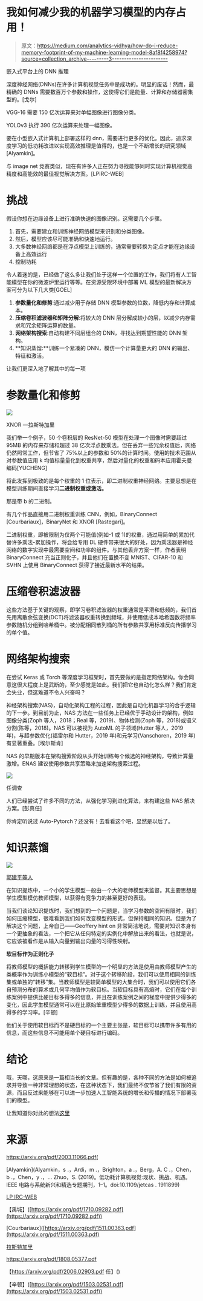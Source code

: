 # 我如何减少我的机器学习模型的内存占用！

> 原文：<https://medium.com/analytics-vidhya/how-do-i-reduce-memory-footprint-of-my-machine-learning-model-8af8f4258974?source=collection_archive---------3----------------------->

嵌入式平台上的 DNN 推理

深度神经网络(DNNs)在许多计算机视觉任务中是成功的。明显的废话！然而，最精确的 DNNs 需要数百万个参数和操作，这使得它们是能量、计算和存储器密集型的。[戈尔]

VGG-16 需要 150 亿次运算来对单幅图像进行图像分类。

YOLOv3 执行 390 亿次运算来处理一幅图像。

要在小型嵌入式计算机上部署这样的 dnn，需要进行更多的优化。因此，追求深度学习的低功耗改进以实现高效推理是值得的，也是一个不断增长的研究领域[Alyamkin]。

与 image net 竞赛类似，现在有许多人正在努力寻找能够同时实现计算机视觉高精度和高能效的最佳视觉解决方案。[LPIRC-WEB]

# 挑战

假设你想在边缘设备上进行准确快速的图像识别。这需要几个步骤。

1.  首先，需要建立和训练神经网络模型来识别和分类图像。
2.  然后，模型应该尽可能准确和快速地运行。
3.  大多数神经网络都是在浮点模型上训练的，通常需要转换为定点才能在边缘设备上高效运行
4.  控制功耗

令人着迷的是，已经做了这么多让我们处于这样一个位置的工作，我们将有人工智能模型在你的微波炉里运行等等。在资源受限环境中部署 ML 模型的最新解决方案可分为以下几大类[GOEL]

1.  **参数量化和修剪**:通过减少用于存储 DNN 模型参数的位数，降低内存和计算成本。
2.  **压缩卷积滤波器和矩阵分解**:将较大的 DNN 层分解成较小的层，以减少内存需求和冗余矩阵运算的数量。
3.  **网络架构搜索**:自动构建不同层组合的 DNN，寻找达到期望性能的 DNN 架构。
4.  **知识蒸馏:**训练一个紧凑的 DNN，模仿一个计算量更大的 DNN 的输出、特征和激活。

让我们更深入地了解其中的每一项

# **参数量化和修剪**

![](img/7f301ec9739f1f1ef31baf960a9f3d53.png)

XNOR —拉斯特加里

我们举一个例子，50 个卷积层的 ResNet-50 模型在处理一个图像时需要超过 95MB 的内存来存储和超过 38 亿次浮点数乘法。但在丢弃一些冗余权值后，网络仍然照常工作，但节省了 75%以上的参数和 50%的计算时间。使用的技术范围从对参数值应用 k 均值标量量化到权重共享，然后对量化的权重和码本应用霍夫曼编码[YUCHENG]

将此发挥到极致的是每个权重的 1 位表示，即二进制权重神经网络。主要思想是在模型训练期间直接学习**二进制权重或激活。**

那是带 b 的二进制。

有几个作品直接用二进制权重训练 CNN，例如，BinaryConnect [Courbariaux]，BinaryNet 和 XNOR [Rastegari]。

二进制权重，即被限制为仅两个可能值(例如-1 或 1)的权重，通过用简单的累加代替许多乘法-累加操作，将会给专用 DL 硬件带来很大的好处，因为乘法器是神经网络的数字实现中最需要空间和功率的组件。与其他丢弃方案一样，作者表明 BinaryConnect 充当正则化子，并且他们在置换不变 MNIST、CIFAR-10 和 SVHN 上使用 BinaryConnect 获得了接近最新水平的结果。

# **压缩卷积滤波器**

这些方法基于关键的观察，即学习卷积滤波器的权重通常是平滑和低频的，我们首先用离散余弦变换(DCT)将滤波器权重转换到频域，并使用低成本哈希函数将频率参数随机分组到哈希桶中。被分配相同散列桶的所有参数共享用标准反向传播学习的单个值。

# **网络架构搜索**

在尝试 Keras 或 Torch 等深度学习框架时，首先要做的是指定网络架构。你会同意这很大程度上是武断的，至少感觉是如此。我们把它也自动化怎么样？我们肯定会失业，但这难道不令人兴奋吗？

神经架构搜索(NAS)，自动化架构工程的过程，因此是自动化机器学习的合乎逻辑的下一步。到目前为止，NAS 方法在一些任务上已经优于手动设计的架构，例如图像分类(Zoph 等人，2018；Real 等，2019)、物体检测(Zoph 等，2018)或语义分割(陈等，2018)。NAS 可以被视为 AutoML 的子领域(Hutter 等人，2019 年)，与超参数优化(福雷尔和 Hutter，2019 年)和元学习(Vanschoren，2019 年)有显著重叠。[埃尔斯肯]

NAS 的早期版本在架构搜索阶段从头开始训练每个候选的神经架构，导致计算量激增。ENAS 建议使用参数共享策略来加速架构搜索过程。

![](img/032cca852243d9e37430aa3815ffaa6b.png)

任调查

人们已经尝试了许多不同的方法，从强化学习到进化算法，来构建这些 NAS 解决方案。[彭真任]

你肯定听说过 Auto-Pytorch？还没有！去看看这个吧，显然是以后了。

# **知识蒸馏**

![](img/867d35897a49a7ec63d52ab9f32dc0ad.png)

[郭建平等人](https://arxiv.org/pdf/2006.05525.pdf)

在知识提炼中，一个小的学生模型一般由一个大的老师模型来监督。其主要思想是学生模型模仿教师模型，以获得有竞争力的甚至更好的表现。

当我们谈论知识提炼时，我们想到的一个问题是，当学习参数的空间有限时，我们如何压缩模型，很难看到我们如何改变模型的形式，但保持相同的知识。但是为了解决这个问题，上帝自己——Geoffery hint on 非常简洁地说，需要对知识本身有一个更抽象的看法，一个把它从任何特定的实例化中解放出来的看法，也就是说，它应该被看作是从输入向量到输出向量的习得性映射。

**软目标作为正则化子**

将教师模型的概括能力转移到学生模型的一个明显的方法是使用由教师模型产生的类概率作为训练小模型的“软目标”。对于这个转移阶段，我们可以使用相同的训练集或单独的“转移”集。当教师模型是较简单模型的大集合时，我们可以使用它们各自预测分布的算术或几何平均值作为软目标。当软目标具有高熵时，它们在每个训练案例中提供比硬目标多得多的信息，并且在训练案例之间的梯度中提供少得多的变化，因此学生模型通常可以在比原始笨重模型少得多的数据上训练，并且使用高得多的学习率。[辛顿]

他们关于使用软目标而不是硬目标的一个主要主张是，软目标可以携带许多有用的信息，而这些信息不可能用单个硬目标进行编码。

# 结论

哦，天哪，这原来是一篇相当长的文章。但有趣的是，各种不同的方法是如何被追求并导致一种非常理想的状态，在这种状态下，我们最终不仅节省了我们有限的资源，而且反过来能够在可以进一步加速人工智能系统的增长和传播的情况下部署我们的模型。

让我知道你对此的想法[这里](https://www.linkedin.com/in/abhijeet-pokhriyal-18a7649a/)

# 来源

https://arxiv.org/pdf/2003.11066.pdf(

[Alyamkin](Alyamkin，s .，Ardi，m .，Brighton，a .，Berg，A. C .，Chen，b .，Chen，y .，… Zhuo，S. (2019)。低功耗计算机视觉:现状、挑战、机遇。IEEE 电路与系统新兴和精选专题期刊，1–1。doi:10.1109/jetcas . 1911899)

[LP IRC-WEB](【https://rebootingcomputing.ieee.org/lpirc/2019】T4)

【禹城】([https://arxiv.org/pdf/1710.09282.pdf](https://arxiv.org/pdf/1710.09282.pdf))

[Courbariaux]([https://arxiv.org/pdf/1511.00363.pdf](https://arxiv.org/pdf/1511.00363.pdf)

[拉斯特加里]([https://arxiv.org/pdf/1603.05279.pdf](https://arxiv.org/pdf/1603.05279.pdf))

https://arxiv.org/pdf/1808.05377.pdf

【https://arxiv.org/pdf/2006.02903.pdf 任】()

【辛顿】([https://arxiv.org/pdf/1503.02531.pdf](https://arxiv.org/pdf/1503.02531.pdf))